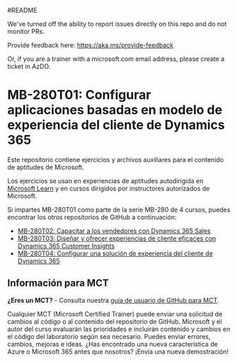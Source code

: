 #README

We've turned off the ability to report issues directly on this repo and do not monitor PRs.

Provide feedback here: https://aka.ms/provide-feedback

Or, if you are a trainer with a microsoft.com email address, please create a ticket in AzDO.

# MB-280T01: Configurar aplicaciones basadas en modelo de experiencia del cliente de Dynamics 365

Este repositorio contiene ejercicios y archivos auxiliares para el contenido de aptitudes de Microsoft.

Los ejercicios se usan en experiencias de aptitudes autodirigida en [Microsoft Learn](https://learn.microsoft.com) y en cursos dirigidos por instructores autorizados de Microsoft.

Si impartes MB-280T01 como parte de la serie MB-280 de 4 cursos, puedes encontrar los otros repositorios de GitHub a continuación:
- [MB-280T02: Capacitar a los vendedores con Dynamics 365 Sales](https://github.com/MicrosoftLearning/MB-280T02-Empower-sellers-with-Dynamics-365-Sales-and-Microsoft-365-Copilot-for-Sales)
- [MB-280T03: Diseñar y ofrecer experiencias de cliente eficaces con Dynamics 365 Customer Insights](https://github.com/MicrosoftLearning/MB-280T03-Design-and-deliver-powerful-customer-experiences-with-Dynamics-365-Customer-Insights)
- [MB-280T04: Configurar una solución de experiencia del cliente de Dynamics 365](https://github.com/MicrosoftLearning/MB-280T04-Configure-a-Dynamics-365-customer-experience-solution)

## Información para MCT

**¿Eres un MCT?** - Consulta nuestra [guía de usuario de GitHub para MCT](https://microsoftlearning.github.io/MCT-User-Guide/).

Cualquier MCT (Microsoft Certified Trainer) puede enviar una solicitud de cambios al código o al contenido del repositorio de GitHub. Microsoft y el autor del curso evaluarán las prioridades e incluirán contenido y cambios en el código del laboratorio según sea necesario. Puedes enviar errores, cambios, mejoras e ideas. ¿Has encontrado una nueva característica de Azure o Microsoft 365 antes que nosotros? ¡Envía una nueva demostración!
